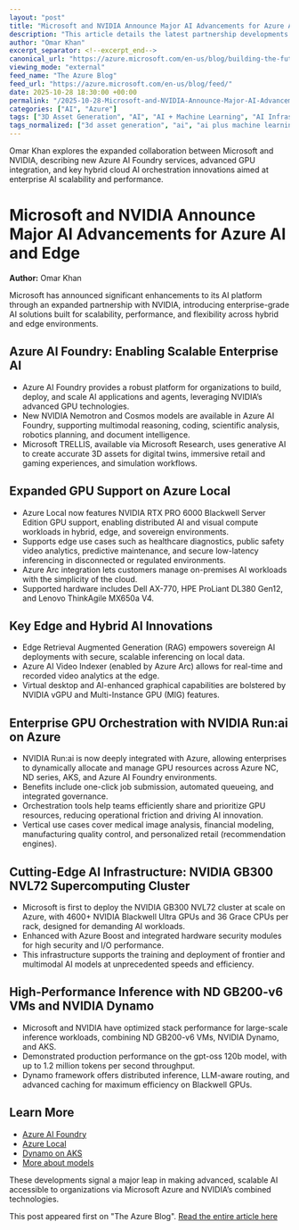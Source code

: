 ```yaml
---
layout: "post"
title: "Microsoft and NVIDIA Announce Major AI Advancements for Azure AI and Edge"
description: "This article details the latest partnership developments between Microsoft and NVIDIA, unveiling new enterprise AI solutions through Azure AI Foundry, enhanced GPU support for Azure Local, and next-generation AI infrastructure. Readers will learn about hybrid cloud AI capabilities, scalable AI deployments, and advanced orchestration tools empowering industries to innovate with AI at scale."
author: "Omar Khan"
excerpt_separator: <!--excerpt_end-->
canonical_url: "https://azure.microsoft.com/en-us/blog/building-the-future-together-microsoft-and-nvidia-announce-ai-advancements-at-gtc-dc/"
viewing_mode: "external"
feed_name: "The Azure Blog"
feed_url: "https://azure.microsoft.com/en-us/blog/feed/"
date: 2025-10-28 18:30:00 +00:00
permalink: "/2025-10-28-Microsoft-and-NVIDIA-Announce-Major-AI-Advancements-for-Azure-AI-and-Edge.html"
categories: ["AI", "Azure"]
tags: ["3D Asset Generation", "AI", "AI + Machine Learning", "AI Infrastructure", "AKS", "Azure", "Azure AI Foundry", "Azure Arc", "Azure Local", "Digital Twins", "Edge AI", "Enterprise AI", "GPU Orchestration", "Hybrid + Multicloud", "Hybrid Cloud", "Internet Of Things", "Machine Learning", "Microsoft TRELLIS", "Multimodal Models", "ND GB200 V6 VMs", "News", "NVIDIA", "NVIDIA Blackwell", "NVIDIA RTX PRO 6000", "NVIDIA Run:ai", "Supercomputing"]
tags_normalized: ["3d asset generation", "ai", "ai plus machine learning", "ai infrastructure", "aks", "azure", "azure ai foundry", "azure arc", "azure local", "digital twins", "edge ai", "enterprise ai", "gpu orchestration", "hybrid plus multicloud", "hybrid cloud", "internet of things", "machine learning", "microsoft trellis", "multimodal models", "nd gb200 v6 vms", "news", "nvidia", "nvidia blackwell", "nvidia rtx pro 6000", "nvidia runai", "supercomputing"]
---
```


Omar Khan explores the expanded collaboration between Microsoft and NVIDIA, describing new Azure AI Foundry services, advanced GPU integration, and key hybrid cloud AI orchestration innovations aimed at enterprise AI scalability and performance.<!--excerpt_end-->

# Microsoft and NVIDIA Announce Major AI Advancements for Azure AI and Edge

**Author:** Omar Khan

Microsoft has announced significant enhancements to its AI platform through an expanded partnership with NVIDIA, introducing enterprise-grade AI solutions built for scalability, performance, and flexibility across hybrid and edge environments.

## Azure AI Foundry: Enabling Scalable Enterprise AI

- Azure AI Foundry provides a robust platform for organizations to build, deploy, and scale AI applications and agents, leveraging NVIDIA’s advanced GPU technologies.
- New NVIDIA Nemotron and Cosmos models are available in Azure AI Foundry, supporting multimodal reasoning, coding, scientific analysis, robotics planning, and document intelligence.
- Microsoft TRELLIS, available via Microsoft Research, uses generative AI to create accurate 3D assets for digital twins, immersive retail and gaming experiences, and simulation workflows.

## Expanded GPU Support on Azure Local

- Azure Local now features NVIDIA RTX PRO 6000 Blackwell Server Edition GPU support, enabling distributed AI and visual compute workloads in hybrid, edge, and sovereign environments.
- Supports edge use cases such as healthcare diagnostics, public safety video analytics, predictive maintenance, and secure low-latency inferencing in disconnected or regulated environments.
- Azure Arc integration lets customers manage on-premises AI workloads with the simplicity of the cloud.
- Supported hardware includes Dell AX-770, HPE ProLiant DL380 Gen12, and Lenovo ThinkAgile MX650a V4.

## Key Edge and Hybrid AI Innovations

- Edge Retrieval Augmented Generation (RAG) empowers sovereign AI deployments with secure, scalable inferencing on local data.
- Azure AI Video Indexer (enabled by Azure Arc) allows for real-time and recorded video analytics at the edge.
- Virtual desktop and AI-enhanced graphical capabilities are bolstered by NVIDIA vGPU and Multi-Instance GPU (MIG) features.

## Enterprise GPU Orchestration with NVIDIA Run:ai on Azure

- NVIDIA Run:ai is now deeply integrated with Azure, allowing enterprises to dynamically allocate and manage GPU resources across Azure NC, ND series, AKS, and Azure AI Foundry environments.
- Benefits include one-click job submission, automated queueing, and integrated governance.
- Orchestration tools help teams efficiently share and prioritize GPU resources, reducing operational friction and driving AI innovation.
- Vertical use cases cover medical image analysis, financial modeling, manufacturing quality control, and personalized retail (recommendation engines).

## Cutting-Edge AI Infrastructure: NVIDIA GB300 NVL72 Supercomputing Cluster

- Microsoft is first to deploy the NVIDIA GB300 NVL72 cluster at scale on Azure, with 4600+ NVIDIA Blackwell Ultra GPUs and 36 Grace CPUs per rack, designed for demanding AI workloads.
- Enhanced with Azure Boost and integrated hardware security modules for high security and I/O performance.
- This infrastructure supports the training and deployment of frontier and multimodal AI models at unprecedented speeds and efficiency.

## High-Performance Inference with ND GB200-v6 VMs and NVIDIA Dynamo

- Microsoft and NVIDIA have optimized stack performance for large-scale inference workloads, combining ND GB200-v6 VMs, NVIDIA Dynamo, and AKS.
- Demonstrated production performance on the gpt-oss 120b model, with up to 1.2 million tokens per second throughput.
- Dynamo framework offers distributed inference, LLM-aware routing, and advanced caching for maximum efficiency on Blackwell GPUs.

## Learn More

- [Azure AI Foundry](https://ai.azure.com/)
- [Azure Local](https://azure.microsoft.com/en-us/products/local/)
- [Dynamo on AKS](https://blog.aks.azure.com/2025/10/24/dynamo-on-aks)
- [More about models](http://aka.ms/NVIDIAonFoundry)

These developments signal a major leap in making advanced, scalable AI accessible to organizations via Microsoft Azure and NVIDIA’s combined technologies.

This post appeared first on "The Azure Blog". [Read the entire article here](https://azure.microsoft.com/en-us/blog/building-the-future-together-microsoft-and-nvidia-announce-ai-advancements-at-gtc-dc/)
